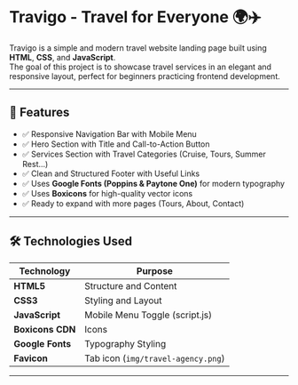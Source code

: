 # Travigo - Travel for Everyone 🌍✈️

Travigo is a simple and modern travel website landing page built using **HTML**, **CSS**, and **JavaScript**.  
The goal of this project is to showcase travel services in an elegant and responsive layout, perfect for beginners practicing frontend development.

---

## 🚀 Features

- ✅ Responsive Navigation Bar with Mobile Menu
- ✅ Hero Section with Title and Call-to-Action Button
- ✅ Services Section with Travel Categories (Cruise, Tours, Summer Rest...)
- ✅ Clean and Structured Footer with Useful Links
- ✅ Uses **Google Fonts (Poppins & Paytone One)** for modern typography
- ✅ Uses **Boxicons** for high-quality vector icons
- ✅ Ready to expand with more pages (Tours, About, Contact)

---

## 🛠️ Technologies Used

| Technology | Purpose |
|-----------|--------|
| **HTML5** | Structure and Content |
| **CSS3**  | Styling and Layout |
| **JavaScript** | Mobile Menu Toggle (script.js) |
| **Boxicons CDN** | Icons |
| **Google Fonts** | Typography Styling |
| **Favicon** | Tab icon (`img/travel-agency.png`) |

---

